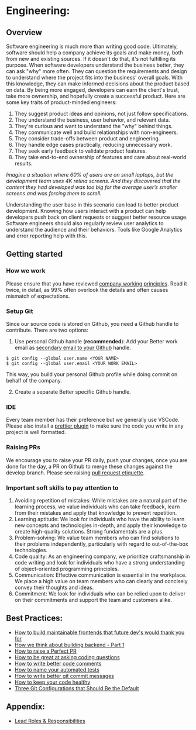 # Engineering:
## Overview
Software engineering is much more than writing good code. Ultimately, software should help a company achieve its goals and make money, both from new and existing sources. If it doesn't do that, it's not fulfilling its purpose. When software developers understand the business better, they can ask "why" more often. They can question the requirements and design to understand where the project fits into the business' overall goals. With this knowledge, they can make informed decisions about the product based on data. By being more engaged, developers can earn the client's trust, take more ownership, and hopefully create a successful product. Here are some key traits of product-minded engineers:

1. They suggest product ideas and opinions, not just follow specifications.
2. They understand the business, user behavior, and relevant data.
3. They're curious and want to understand the "why" behind things.
4. They communicate well and build relationships with non-engineers.
5. They consider trade-offs between product and engineering.
6. They handle edge cases practically, reducing unnecessary work.
7. They seek early feedback to validate product features.
8. They take end-to-end ownership of features and care about real-world results.

_Imagine a situation where 60% of users are on small laptops, but the development team uses 4K retina screens. And they discovered that the content they had developed was too big for the average user’s smaller screens and was forcing them to scroll._

Understanding the user base in this scenario can lead to better product development. Knowing how users interact with a product can help developers push back on client requests or suggest better resource usage. Software engineers should also regularly review user analytics to understand the audience and their behaviors. Tools like Google Analytics and error reporting help with this.

## Getting started
### How we work
Please ensure that you have reviewed [company working principles](/common/working_at_better.html). Read it twice, in detail, as 99% often overlook the details and often causes mismatch of expectations.

### Setup Git
Since our source code is stored on Github, you need a Github handle to contribute. There are two options:

1. Use personal Github handle (**recommended**): Add your Better work email as [secondary email to your Github](https://docs.github.com/en/account-and-profile/setting-up-and-managing-your-github-user-account/managing-email-preferences/adding-an-email-address-to-your-github-account) handle.

```
$ git config --global user.name <YOUR NAME>
$ git config --global user.email <YOUR WORK EMAIL>
```

This way, you build your personal Github profile while doing commit on behalf of the company.

2. Create a separate Better specific Github handle.

###  IDE
Every team member has their preference but we generally use VSCode. Please also install a [prettier plugin](https://marketplace.visualstudio.com/items?itemName=esbenp.prettier-vscode) to make sure the code you write in any project is well formatted.

###  Raising PRs
We encourage you to raise your PR daily, push your changes, once you are done for the day, a PR on Github to merge these changes against the develop branch. Please see raising [pull request etiquette](/engineering/pr-etiquette).

### Important soft skills to pay attention to
1.  Avoiding repetition of mistakes: While mistakes are a natural part of the learning process, we value individuals who can take feedback, learn from their mistakes and apply that knowledge to prevent repetition.
2.  Learning aptitude: We look for individuals who have the ability to learn new concepts and technologies in-depth, and apply their knowledge to create high-quality solutions. Strong fundamentals are a plus.
3.  Problem-solving: We value team members who can find solutions to their problems independently, particularly with regard to out-of-the-box technologies.
4.  Code quality: As an engineering company, we prioritize craftsmanship in code writing and look for individuals who have a strong understanding of object-oriented programming principles.
5.  Communication: Effective communication is essential in the workplace. We place a high value on team members who can clearly and concisely convey their thoughts and ideas.
6.  Commitment: We look for individuals who can be relied upon to deliver on their commitments and support the team and customers alike.

## Best Practices:
- [How to build maintainable frontends that future dev's would thank you for](https://www.loom.com/share/c4352f7c0be949e8bc0377dbcba15daa)
- [How we think about building backend - Part 1](https://www.loom.com/share/e10b30d5d53c43b5bceea52177737bb0?sid=e42a852a-40fe-4007-964f-facd2a7b61a6)
- [How to raise a Perfect PR](/engineering/pr-etiquette)
- [How to be great at asking coding questions](https://medium.com/@gordon_zhu/how-to-be-great-at-asking-questions-e37be04d0603)
- [How to write better code comments](https://dev.to/adammc331/todo-write-a-better-comment-4c8c)
- [How to name your automated tests](https://markus.oberlehner.net/blog/naming-your-unit-tests-it-should-vs-given-when-then/)
- [How to write better git commit messages](https://gist.github.com/joshbuchea/6f47e86d2510bce28f8e7f42ae84c716)
- [How to keep your code healthy](https://medium.com/@learnstuff.io/broken-window-theory-in-software-development-bef627a1ce99)
- [Three Git Configurations that Should Be the Default](https://spin.atomicobject.com/git-configurations-default)

## Appendix:
- [Lead Roles & Responsibilities](/engineering/lead)
